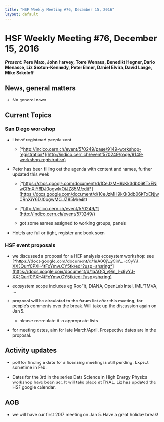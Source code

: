 ```yaml
---
title: "HSF Weekly Meeting #76, December 15, 2016"
layout: default
---
```


# HSF Weekly Meeting #76, December 15, 2016


#### *Present*: Pere Mato, John Harvey, Torre Wenaus, Benedikt Hegner, Dario Menasce, Liz Sexton-Kennedy, Peter Elmer, Daniel Elvira, David Lange, Mike Sokoloff

## News, general matters

-   No general news

## Current Topics

### San Diego workshop

-   List of registered people sent

    -   [*http://indico.cern.ch/event/570249/page/9149-workshop-registration*](http://indico.cern.ch/event/570249/page/9149-workshop-registration)

-   Peter has been filling out the agenda with content and names, further updated this week

    -   [*https://docs.google.com/document/d/1CeJzMH9kKk3db06KTxENjwCRnXiY6DJ0ogwMOiJZ85M/edit*](https://docs.google.com/document/d/1CeJzMH9kKk3db06KTxENjwCRnXiY6DJ0ogwMOiJZ85M/edit)

    -   [*http://indico.cern.ch/event/570249/*](http://indico.cern.ch/event/570249/)

    -   got some names assigned to working groups, panels

-   Hotels are full or tight, register and book soon

### HSF event proposals

-   we discussed a proposal for a HEP analysis ecosystem workshop: see [*https://docs.google.com/document/d/1aAGCj\_y9in\_I-c9yYJ-XX3Qurf0PXH4tFoYmvuCY5tk/edit?usp=sharing*](https://docs.google.com/document/d/1aAGCj_y9in_I-c9yYJ-XX3Qurf0PXH4tFoYmvuCY5tk/edit?usp=sharing)

-   ecosystem scope includes eg RooFit, DIANA, OpenLab Intel, IML/TMVA, …

-   proposal will be circulated to the forum list after this meeting, for people’s comments over the break. Will take up the discussion again on Jan 5.

    -   please recirculate it to appropriate lists

-   for meeting dates, aim for late March/April. Prospective dates are in the proposal.

## Activity updates

-   poll for finding a date for a licensing meeting is still pending. Expect sometime in Feb.

-   Dates for the 3rd in the series Data Science in High Energy Physics workshop have been set. It will take place at FNAL. Liz has updated the HSF google calendar.

## AOB

-   we will have our first 2017 meeting on Jan 5. Have a great holiday break!


